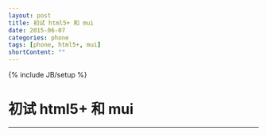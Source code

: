 ```yaml
---
layout: post
title: 初试 html5+ 和 mui
date: 2015-06-07
categories: phone
tags: [phone, html5+, mui]
shortContent: ""
---
```

{% include JB/setup %}

# 初试 html5+ 和 mui
----

<!--break-->

